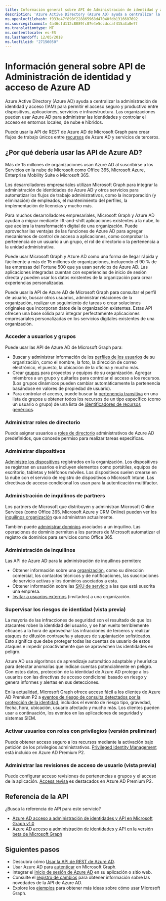 ```yaml
---
title: Información general sobre API de Administración de identidad y acceso de Azure AD
description: 'Azure Active Directory (Azure AD) ayuda a centralizar la administración de identidad y acceso (IAM) para permitir el acceso seguro y productivo entre dispositivos, aplicaciones, servicios e infraestructura. Las organizaciones pueden usar Azure AD para administrar las identidades y controlar el acceso en entornos locales, de nube e híbridos.  '
ms.openlocfilehash: f933e47f890f228865968d47040fdb1316607692
ms.sourcegitcommit: 4a46cfd112c8089fc07e4e5ccdccaf415a3a0e7f
ms.translationtype: MT
ms.contentlocale: es-ES
ms.lasthandoff: 12/05/2018
ms.locfileid: "27156050"
---
```

# <a name="azure-ad-identity-and-access-management-api-overview"></a>Información general sobre API de Administración de identidad y acceso de Azure AD

Azure Active Directory (Azure AD) ayuda a centralizar la administración de identidad y acceso (IAM) para permitir el acceso seguro y productivo entre dispositivos, aplicaciones, servicios e infraestructura. Las organizaciones pueden usar Azure AD para administrar las identidades y controlar el acceso en entornos locales, de nube e híbridos.  

Puede usar la API de REST de Azure AD de Microsoft Graph para crear flujos de trabajo únicos entre [recursos](/graph/api/resources/azure-ad-overview?view=graph-rest-1.0) de Azure AD y servicios de terceros.

## <a name="why-use-the-azure-ad-apis"></a>¿Por qué debería usar las API de Azure AD?

Más de 15 millones de organizaciones usan Azure AD al suscribirse a los Servicios en la nube de Microsoft como Office 365, Microsoft Azure, Enterprise Mobility Suite o Microsoft 365.  

Los desarrolladores empresariales utilizan Microsoft Graph para integrar la administración de identidades de Azure AD y otros servicios para automatizar los flujos de trabajo administrativos, como la incorporación (y eliminación) de empleados, el mantenimiento del perfiles, la implementación de licencias y mucho más.

Para muchos desarrolladores empresariales, Microsoft Graph y Azure AD ayudan a migrar mediante lift-and-shift aplicaciones existentes a la nube, lo que acelera la transformación digital de una organización. Puede aprovechar las ventajas de las funciones de Azure AD para agregar mecanismos de control de acceso a aplicaciones, como comprobar la pertenencia de un usuario a un grupo, el rol de directorio o la pertenencia a la unidad administrativa.

Puede usar Microsoft Graph y Azure AD como una forma de llegar rápida y fácilmente a más de 15 millones de organizaciones, incluyendo el 90 % de las empresas del Fortune 500 que ya usan servicios de Azure AD. Las aplicaciones integradas cuentan con experiencias de inicio de sesión directa y pueden usar los datos existentes de la organización para crear experiencias personalizadas.  

Puede usar la API de Azure AD de Microsoft Graph para consultar el perfil de usuario, buscar otros usuarios, administrar relaciones de la organización, realizar un seguimiento de tareas o crear soluciones originales que incorporan datos de la organización existentes. Estas API ofrecen una base sólida para integrar perfectamente aplicaciones empresariales personalizadas en los servicios digitales existentes de una organización.

### <a name="access-users-and-groups"></a>Acceder a usuarios y grupos

Puede usar las API de Azure AD de Microsoft Graph para:

- Buscar y administrar información de los [perfiles de los usuarios](/graph/api/resources/user?view=graph-rest-1.0) de su organización, como el nombre, la foto, la dirección de correo electrónico, el puesto, la ubicación de la oficina y mucho más.
- Crear [grupos](/graph/api/resources/groups-overview?view=graph-rest-1.0) para proyectos y equipos de su organización. Agregar miembros a un grupo y quitarlos para controlar el acceso a los recursos. (Los grupos dinámicos pueden cambiar automáticamente la pertenencia basándose en valores de propiedad de usuario).
- Para controlar el acceso, puede buscar la [pertenencia transitiva](/graph/api/user-checkmembergroups?view=graph-rest-1.0) en una lista de grupos u obtener todos los recursos de un tipo específico (como un usuario o grupo) de una lista de [identificadores de recursos genéricos](/graph/api/directoryobject-getbyids?view=graph-rest-1.0).

### <a name="manage-directory-roles"></a>Administrar roles de directorio

Puede asignar usuarios a [roles de directorio](/graph/api/resources/directoryrole?view=graph-rest-1.0) administrativos de Azure AD predefinidos, que concede permiso para realizar tareas específicas.

### <a name="manage-devices"></a>Administrar dispositivos

[Administre los dispositivos](https://docs.microsoft.com/en-us/azure/active-directory/device-management-introduction) registrados en la organización. Los dispositivos se registran en usuarios e incluyen elementos como portátiles, equipos de escritorio, tabletas y teléfonos móviles. Los dispositivos suelen crearse en la nube con el servicio de registro de dispositivos o Microsoft Intune. Las directivas de acceso condicional los usan para la autenticación multifactor.

### <a name="partner-tenant-management"></a>Administración de inquilinos de partners

Los partners de Microsoft que distribuyen y administran Microsoft Online Services (como Office 365, Microsoft Azure y CRM Online) pueden ver los [inquilinos organización](/graph/api/resources/contract?view=graph-rest-1.0) que administran actualmente.

También puede [administrar dominios](/graph/api/resources/domain?view=graph-rest-1.0) asociados a un inquilino. Las operaciones de dominio permiten a los partners de Microsoft automatizar el registro de dominios para servicios como Office 365.

### <a name="tenant-management"></a>Administración de inquilinos

Las API de Azure AD para la administración de inquilinos permiten:

- Obtener información sobre una [organización](/graph/api/resources/organization?view=graph-rest-1.0), como su dirección comercial, los contactos técnicos y de notificaciones, las suscripciones de servicio activas y los dominios asociados a esta.
- Obtener información sobre las [SKU de servicio](/graph/api/resources/subscribedsku?view=graph-rest-1.0) a las que está suscrita una empresa.
- [Invitar a usuarios externos](/graph/api/resources/invitation?view=graph-rest-1.0) (invitados) a una organización.

### <a name="monitor-identity-risks-preview"></a>Supervisar los riesgos de identidad (vista previa)

La mayoría de las infracciones de seguridad son el resultado de que los atacantes roben la identidad del usuario, y se han vuelto terriblemente eficaces a la hora de aprovechar las infracciones de terceros y realizar ataques de difusión contraseña y ataques de suplantación sofisticados. Esto significa que debe proteger todas las cuentas de usuario de estos ataques e impedir proactivamente que se aprovechen las identidades en peligro.

Azure AD usa algoritmos de aprendizaje automático adaptable y heurística para detectar anomalías que indican cuentas potencialmente en peligro. Con estos datos, protección de la identidad de Azure AD protege a los usuarios con las directivas de acceso condicional basado en riesgo y genera informes y alertas en sus detecciones.

En la actualidad, Microsoft Graph ofrece acceso fácil a los clientes de Azure AD Premium P2 a [eventos de riesgo de consulta detectados por la protección de la identidad](/graph/api/resources/identityprotection-root?view=graph-rest-beta), incluidos el evento de riesgo tipo, gravedad, fecha, hora, ubicación, usuario afectado y mucho más. Los clientes pueden usar a continuación, los eventos en las aplicaciones de seguridad y sistemas SIEM.

### <a name="activate-users-into-privileged-roles-preview"></a>Activar usuarios con roles con privilegios (versión preliminar)

Puede obtener acceso seguro a los recursos mediante la activación bajo petición de los privilegios administrativos. [Privileged Identity Management](/graph/api/resources/privilegedidentitymanagement-root?view=graph-rest-beta) está incluido en Azure AD Premium P2.

### <a name="manage-user-access-reviews-preview"></a>Administrar las revisiones de acceso de usuario (vista previa)

Puede configurar acceso revisiones de pertenencias a grupos y el acceso de la aplicación. [Access revisa](/graph/api/resources/accessreviews-root?view=graph-rest-beta) es destacados en Azure AD Premium P2.

## <a name="api-reference"></a>Referencia de la API

¿Busca la referencia de API para este servicio?

- [Azure AD acceso a administración de identidades y API en Microsoft Graph v1.0](/graph/api/resources/azure-ad-overview?view=graph-rest-1.0)
- [Azure AD acceso a administración de identidades y API en la versión beta de Microsoft Graph](/graph/api/resources/azure-ad-overview?view=graph-rest-beta)

## <a name="next-steps"></a>Siguientes pasos

- Descubra cómo [Usar la API de REST de Azure AD](/graph/api/resources/azure-ad-overview?view=graph-rest-1.0).
- Usar Azure AD para [autenticar](auth-overview.md) en Microsoft Graph.
- Integrar el [inicio de sesión de Azure AD](https://azure.microsoft.com/en-us/develop/identity/signin/) en su aplicación o sitio web.
- Consulte el [registro de cambios](changelog.md) para obtener información sobre las novedades de la API de Azure AD.
- Explore los [ejemplos](https://developer.microsoft.com/graph/graph/examples) para obtener más ideas sobre cómo usar Microsoft Graph.

